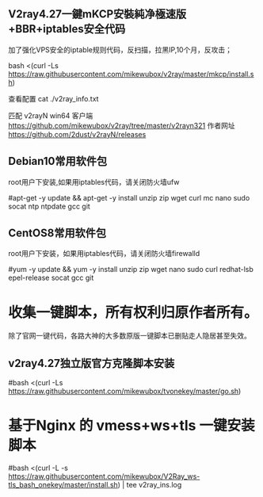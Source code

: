
## V2ray4.27一鍵mKCP安裝純净極速版+BBR+iptables安全代码
加了强化VPS安全的iptable规则代码，反扫描，拉黑IP,10个月，反攻击；

bash <(curl -Ls https://raw.githubusercontent.com/mikewubox/v2ray/master/mkcp/install.sh)

查看配置 cat ./v2ray_info.txt

匹配 v2rayN win64 客户端 https://github.com/mikewubox/v2ray/tree/master/v2rayn321
           作者网址 https://github.com/2dust/v2rayN/releases
## Debian10常用软件包
   root用户下安装,如果用iptables代码，请关闭防火墙ufw

#apt-get -y update && apt-get -y install unzip zip wget curl mc nano sudo socat ntp ntpdate gcc git

## CentOS8常用软件包
   root用户下安装，如果用iptables代码，请关闭防火墙firewalld

#yum -y update && yum -y install unzip zip wget nano sudo curl  redhat-lsb epel-release socat gcc git


# 收集一键脚本，所有权利归原作者所有。
除了官网一键代码，各路大神的大多数原版一键脚本已删贴走人隐居甚至失效。

## v2ray4.27独立版官方克隆脚本安装
#bash <(curl -Ls https://raw.githubusercontent.com/mikewubox/tvonekey/master/go.sh)



#  基于Nginx 的 vmess+ws+tls 一键安装脚本
#bash <(curl -L -s https://raw.githubusercontent.com/mikewubox/V2Ray_ws-tls_bash_onekey/master/install.sh) | tee v2ray_ins.log
